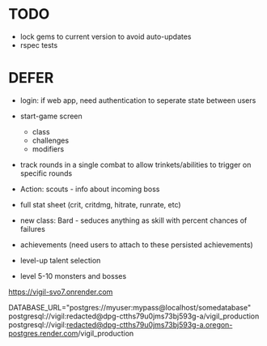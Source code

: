 # TODO

- lock gems to current version to avoid auto-updates
- rspec tests


DEFER
=========
- login: if web app, need authentication to seperate state between users
- start-game screen
    - class
    - challenges
    - modifiers

- track rounds in a single combat to allow trinkets/abilities to trigger on specific rounds
- Action: scouts - info about incoming boss
- full stat sheet (crit, critdmg, hitrate, runrate, etc)
- new class: Bard - seduces anything as skill with percent chances of failures
- achievements (need users to attach to these persisted achievements)
- level-up talent selection
- level 5-10 monsters and bosses


https://vigil-svo7.onrender.com

DATABASE_URL="postgres://myuser:mypass@localhost/somedatabase"
postgresql://vigil:redacted@dpg-ctths79u0jms73bj593g-a/vigil_production
postgresql://vigil:redacted@dpg-ctths79u0jms73bj593g-a.oregon-postgres.render.com/vigil_production
